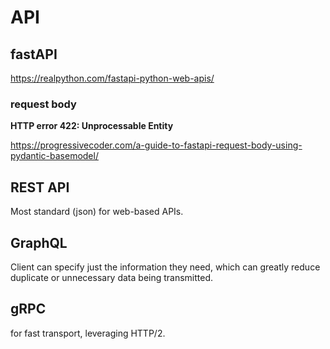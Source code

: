 # API

## fastAPI
https://realpython.com/fastapi-python-web-apis/

### request body 
**HTTP error 422: Unprocessable Entity**

https://progressivecoder.com/a-guide-to-fastapi-request-body-using-pydantic-basemodel/

## REST API
Most standard (json) for web-based APIs.

## GraphQL
Client can specify just the information they need, which can greatly reduce duplicate or unnecessary data being transmitted.
 
## gRPC
for fast transport, leveraging HTTP/2.
